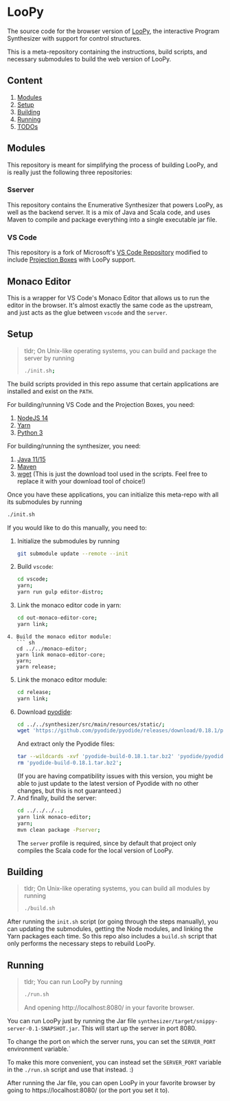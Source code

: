 # LooPy

The source code for the browser version of [LooPy](https://loopy.goto.ucsd.edu), the interactive Program Synthesizer with support for control structures. 

This is a meta-repository containing the instructions, build scripts, and necessary submodules to build the web version of LooPy.

## Content
1. [Modules](#modules)
2. [Setup](#setup)
3. [Building](#building)
4. [Running](#running)
5. [TODOs](#todos) 

## Modules
This repository is meant for simplifying the process of building LooPy, and is really just the following three repositories:

### Sserver
This repository contains the Enumerative Synthesizer that powers LooPy, as well as the backend server. It is a mix of Java and Scala code, and uses Maven to compile and package everything into a single executable jar file.

### VS Code
This repository is a fork of Microsoft's [VS Code Repository](https://github.com/microsoft/vscode) modified to include [Projection Boxes](https://cseweb.ucsd.edu/~lerner/papers/projection-boxes-chi2020.pdf) with LooPy support.

## Monaco Editor
This is a wrapper for VS Code's Monaco Editor that allows us to run the editor in the browser. It's almost exactly the same code as the upstream, and just acts as the glue between `vscode` and the `server`.

## Setup

> tldr; On Unix-like operating systems, you can build and package the server by running
> 
> ``` sh
> ./init.sh;
> ```

The build scripts provided in this repo assume that certain applications are installed and exist on the `PATH`.

For building/running VS Code and the Projection Boxes, you need:
1. [NodeJS 14](https://nodejs.org/en/)
2. [Yarn](https://yarnpkg.com/)
3. [Python 3](https://www.python.org/downloads/)

For building/running the synthesizer, you need:
1. [Java 11/15](https://www.oracle.com/java/technologies/javase-downloads.html#JDK11)
2. [Maven](https://maven.apache.org/)
3. [wget](https://www.gnu.org/software/wget/) (This is just the download tool used in the scripts. Feel free to replace it with your download tool of choice!)

Once you have these applications, you can initialize this meta-repo with all its submodules by running

```sh
./init.sh
```

If you would like to do this manually, you need to:
1. Initialize the submodules by running 
   ``` sh
   git submodule update --remote --init
   ```
2. Build `vscode`:
   ``` sh
   cd vscode;
   yarn;
   yarn run gulp editor-distro;
	```
3. Link the monaco editor code in yarn:
   ```sh
   cd out-monaco-editor-core;
   yarn link;
```
4. Build the monaco editor module:
   ``` sh
   cd ../../monaco-editor;
   yarn link monaco-editor-core;
   yarn;
   yarn release;
   ```
5. Link the monaco editor module:
   ``` sh
   cd release;
   yarn link;
	```
6. Download [pyodide](https://pyodide.readthedocs.io/en/latest/):
   ```sh
   cd ../../synthesizer/src/main/resources/static/;
   wget 'https://github.com/pyodide/pyodide/releases/download/0.18.1/pyodide-build-0.18.1.tar.bz2';
   ```
   And extract only the Pyodide files:
   ```sh
   tar --wildcards -xvf 'pyodide-build-0.18.1.tar.bz2' 'pyodide/pyodide*' 'pyodide/packages.json';
   rm 'pyodide-build-0.18.1.tar.bz2';
   ```
   (If you are having compatibility issues with this version, you might be able to just update to the latest version of Pyodide with no other changes, but this is not guaranteed.)
7. And finally, build the server:
   ```sh
   cd ../../../..;
   yarn link monaco-editor;
   yarn;
   mvn clean package -Pserver; 
   ```
   The `server` profile is required, since by default that project only compiles the Scala code for the local version of LooPy.

## Building

> tldr; On Unix-like operating systems, you can build all modules by running
> 
> ``` sh
> ./build.sh
> ```

After running the `init.sh` script (or going through the steps manually), you can updating the submodules,  getting the Node modules, and linking the Yarn packages each time. So this repo also includes a `build.sh` script that only performs the necessary steps to rebuild LooPy.

## Running

> tldr; You can run LooPy by running
> ```sh
> ./run.sh
> ```
> And opening http://localhost:8080/ in your favorite browser. 

You can run LooPy just by running the Jar file `synthesizer/target/snippy-server-0.1-SNAPSHOT.jar`. This will start up the server in port 8080.

To change the port on which the server runs, you can set the `SERVER_PORT` environment variable.`

To make this more convenient, you can instead set the `SERVER_PORT` variable in the `./run.sh` script and use that instead. :)

After running the Jar file, you can open LooPy in your favorite browser by going to https://localhost:8080/ (or the port you set it to). 
